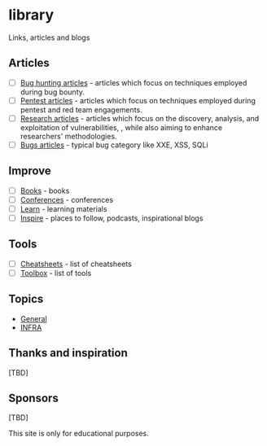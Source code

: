 # library
Links, articles and blogs

## Articles

- [ ] [Bug hunting articles](/bugbounty.article.md) - articles which focus on techniques employed during bug bounty. 
- [ ] [Pentest articles](/pentest.article.md) - articles which focus on techniques employed during pentest and red team engagements.
- [ ] [Research articles](/research.article.md) - articles which focus on the discovery, analysis, and exploitation of vulnerabilities, , while also aiming to enhance researchers' methodologies.
- [ ] [Bugs articles](/bug.article.md) - typical bug category like XXE, XSS, SQLi

## Improve

- [ ] [Books](/book.md) - books
- [ ] [Conferences](/conferences.md) - conferences
- [ ] [Learn](/learn.md) - learning materials
- [ ] [Inspire](/inspire.md) - places to follow, podcasts, inspirational blogs

## Tools

- [ ] [Cheatsheets](/cheatsheet.md) - list of cheatsheets
- [ ] [Toolbox](/toolbox.md) - list of tools

## Topics

- [General](/general.md)
- [INFRA](/infra.md)

## Thanks and inspiration

[TBD]

## Sponsors

[TBD]



This site is only for educational purposes.